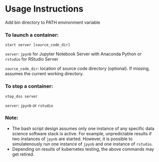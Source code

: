 # Usage Instructions

Add bin directory to PATH environment variable

### To launch a container:
```
start server [source_code_dir]
```
`server`: `jpynb` for Jupyter Notebook Server with Anaconda Python or `rstudio` for RStudio Server

`source_code_dir`: location of source code directory (optional).  If missing, assumes the current working directory.


### To stop a container:
```
stop_dss server
```
`server`: `jpynb` or `rstudio`

### Note:
* The bash script design assumes only one instance of any specific data science software stack is active.  For example, unpredictable results if two instances of `jpynb` are started.  However, it is possible to simulatenously run one instance of `jpynb` and one instance of `rstudio`.
* Depending on results of kubernetes testing, the above commands may get retired.
